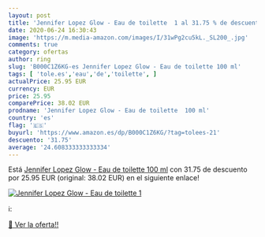 ```yaml
---
layout: post
title: 'Jennifer Lopez Glow - Eau de toilette  1 al 31.75 % de descuento'
date: 2020-06-24 16:30:43
image: 'https://m.media-amazon.com/images/I/31wPg2cu5kL._SL200_.jpg'
comments: true
category: ofertas
author: ring
slug: 'B000C1Z6KG-es Jennifer Lopez Glow - Eau de toilette 100 ml'
tags: [ 'tole.es','eau','de','toilette', ]
actualPrice: 25.95 EUR
currency: EUR
price: 25.95
comparePrice: 38.02 EUR
prodname: 'Jennifer Lopez Glow - Eau de toilette  100 ml'
country: 'es'
flag: '🇪🇸'
buyurl: 'https://www.amazon.es/dp/B000C1Z6KG/?tag=tolees-21'
descuento: '31.75'
average: '24.608333333333334'
---
```


Está [Jennifer Lopez Glow - Eau de toilette  100 ml](https://www.amazon.es/dp/B000C1Z6KG/?tag=tolees-21) con 31.75 de descuento por 25.95 EUR (original: 38.02 EUR) en el siguiente enlace!

[![Jennifer Lopez Glow - Eau de toilette  1](https://m.media-amazon.com/images/I/31wPg2cu5kL._SL200_.jpg)](https://www.amazon.es/dp/B000C1Z6KG/?tag=tolees-21)

ℹ️:


[🛒 Ver la oferta!!](https://www.amazon.es/dp/B000C1Z6KG/?tag=tolees-21)
